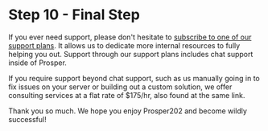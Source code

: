 # Step 10 - Final Step

If you ever need support, please don't hesitate to [subscribe to one of our support plans](https://my.tracking202.com). It allows us to dedicate more internal resources to fully helping you out. Support through our support plans includes chat support inside of Prosper.

If you require support beyond chat support, such as us manually going in to fix issues on your server or building out a custom solution, we offer consulting services at a flat rate of $175/hr, also found at the same link.

Thank you so much. We hope you enjoy Prosper202 and become wildly successful!